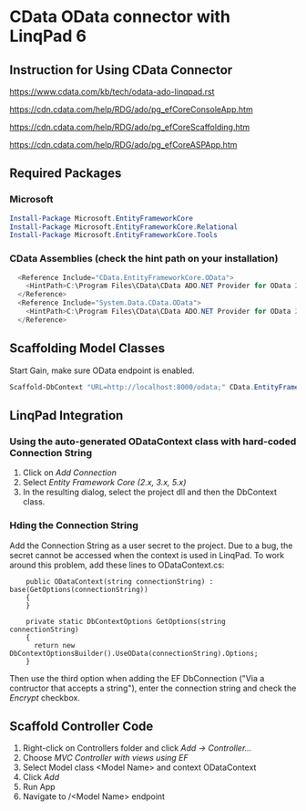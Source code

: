 ﻿# CData OData connector with LinqPad 6

## Instruction for Using CData Connector

<https://www.cdata.com/kb/tech/odata-ado-linqpad.rst>

<https://cdn.cdata.com/help/RDG/ado/pg_efCoreConsoleApp.htm>

<https://cdn.cdata.com/help/RDG/ado/pg_efCoreScaffolding.htm>

<https://cdn.cdata.com/help/RDG/ado/pg_efCoreASPApp.htm>

## Required Packages

### Microsoft

```PowerShell
Install-Package Microsoft.EntityFrameworkCore
Install-Package Microsoft.EntityFrameworkCore.Relational
Install-Package Microsoft.EntityFrameworkCore.Tools
```

### CData Assemblies (check the hint path on your installation)

```PowerShell
  <Reference Include="CData.EntityFrameworkCore.OData">
    <HintPath>C:\Program Files\CData\CData ADO.NET Provider for OData 2021\lib\netstandard2.1\EFCORE50\CData.EntityFrameworkCore.OData.dll</HintPath>
  </Reference>
  <Reference Include="System.Data.CData.OData">
    <HintPath>C:\Program Files\CData\CData ADO.NET Provider for OData 2021\lib\netstandard2.0\System.Data.CData.OData.dll</HintPath>
  </Reference>
```

## Scaffolding Model Classes

Start Gain, make sure OData endpoint  is enabled.

```PowerShell
Scaffold-DbContext "URL=http://localhost:8000/odata;" CData.EntityFrameworkCore.OData -OutputDir Models -Context ODataContext -Tables Event,Exchange,Holding,Institution,Instrument,Price -Force
```

## LinqPad Integration

### Using the auto-generated ODataContext class with hard-coded Connection String

1. Click on *Add Connection*
2. Select *Entity Framework Core (2.x, 3.x, 5.x)*
3. In the resulting dialog, select the project dll and then the DbContext class.

### Hding the Connection String

Add the Connection String as a user secret to the project.
Due to a bug, the secret cannot be accessed when the context is used in LinqPad. To work around this problem, 
add these lines to ODataContext.cs:

```
    public ODataContext(string connectionString) : base(GetOptions(connectionString))
    {
    }

    private static DbContextOptions GetOptions(string connectionString)
    {
      return new DbContextOptionsBuilder().UseOData(connectionString).Options;
    }

```
Then use the third option when adding the EF DbConnection ("Via a contructor that accepts a string"), enter the connection string and check the *Encrypt* checkbox. 

## Scaffold Controller Code

1. Right-click on Controllers folder and click *Add -> Controller...*
2. Choose *MVC Controller with views using EF*
3. Select Model class \<Model Name\> and context ODataContext
4. Click *Add*
5. Run App
6. Navigate to /\<Model Name\> endpoint
